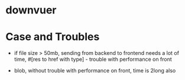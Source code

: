 # downvuer

# Case and Troubles

- if file size > 50mb, sending from backend to frontend needs a lot of time,
    #[res to href with type] - trouble with performance on front

- blob, without trouble with performance on front, time is 2long also